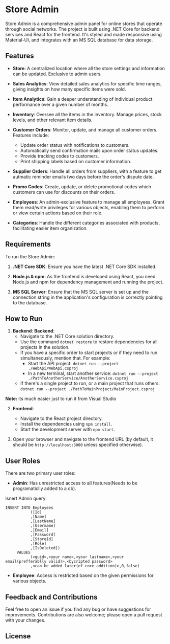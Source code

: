 
# Store Admin

Store Admin is a comprehensive admin panel for online stores that operate through social networks. The project is built using .NET Core for backend services and React for the frontend. It's styled and made responsive using Material-UI, and integrates with an MS SQL database for data storage.

## Features

- **Store**: A centralized location where all the store settings and information can be updated. Exclusive to admin users.
  
- **Sales Analytics**: View detailed sales analytics for specific time ranges, giving insights on how many specific items were sold.
  
- **Item Analytics**: Gain a deeper understanding of individual product performance over a given number of months.
  
- **Inventory**: Oversee all the items in the inventory. Manage prices, stock levels, and other relevant item details.
  
- **Customer Orders**: Monitor, update, and manage all customer orders. Features include:
  - Update order status with notifications to customers.
  - Automatically send confirmation mails upon order status updates.
  - Provide tracking codes to customers.
  - Print shipping labels based on customer information.
  
- **Supplier Orders**: Handle all orders from suppliers, with a feature to get autmatic reminder emails two days before the order's dispute date.
  
- **Promo Codes**: Create, update, or delete promotional codes which customers can use for discounts on their orders.
  
- **Employees**: An admin-exclusive feature to manage all employees. Grant them read/write privileges for various objects, enabling them to perform or view certain actions based on their role.
  
- **Categories**: Handle the different categories associated with products, facilitating easier item organization.

## Requirements

To run the Store Admin:

1. **.NET Core SDK**: Ensure you have the latest .NET Core SDK installed.
  
2. **Node.js & npm**: As the frontend is developed using React, you need Node.js and npm for dependency management and running the project.
  
3. **MS SQL Server**: Ensure that the MS SQL server is set up and the connection string in the application's configuration is correctly pointing to the database.

## How to Run

1. **Backend**:
 **Backend**:
    - Navigate to the .NET Core solution directory.
    - Use the command `dotnet restore` to restore dependencies for all projects in the solution.
    - If you have a specific order to start projects or if they need to run simultaneously, mention that. For example:
        - Start the API project: `dotnet run --project ./WebApi/WebApi.csproj`
        - In a new terminal, start another service: `dotnet run --project ./PathToAnotherService/AnotherService.csproj`
    - If there's a single project to run, or a main project that runs others: `dotnet run --project ./PathToMainProject/MainProject.csproj`

**Note:** its much easier just to run it from Visual Studio


2. **Frontend**:
    - Navigate to the React project directory.
    - Install the dependencies using `npm install`.
    - Start the development server with `npm start`.

3. Open your browser and navigate to the frontend URL (by default, it should be `http://localhost:3000` unless specified otherwise).

## User Roles

There are two primary user roles:

- **Admin**: Has unrestricted access to all features(Needs to be programaticlly added to a db).

Isnert Admin query:
```
INSERT INTO Employees
           ([Id]
           ,[Name]
           ,[LastName]
           ,[Usermame]
           ,[Email]
           ,[Password]
           ,[StoreId]
           ,[Role]
           ,[IsDeleted])
     VALUES
           (<guid>,<your name>,<your lastname>,<your email(prefferablly valid)>,<bycripted password>
           ,<can be added later(ef core addition)>,0,false)
```
- **Employee**: Access is restricted based on the given permissions for various objects.

## Feedback and Contributions

Feel free to open an issue if you find any bug or have suggestions for improvements. Contributions are also welcome; please open a pull request with your changes.

## License


